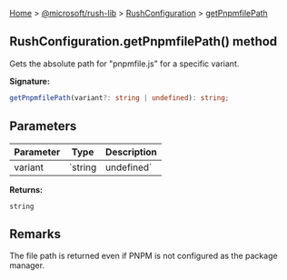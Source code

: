 [Home](./index) &gt; [@microsoft/rush-lib](./rush-lib.md) &gt; [RushConfiguration](./rush-lib.rushconfiguration.md) &gt; [getPnpmfilePath](./rush-lib.rushconfiguration.getpnpmfilepath.md)

## RushConfiguration.getPnpmfilePath() method

Gets the absolute path for "pnpmfile.js" for a specific variant.

<b>Signature:</b>

```typescript
getPnpmfilePath(variant?: string | undefined): string;
```

## Parameters

|  Parameter | Type | Description |
|  --- | --- | --- |
|  variant | `string | undefined` | The name of the current variant in use by the active command. |

<b>Returns:</b>

`string`

## Remarks

The file path is returned even if PNPM is not configured as the package manager.

